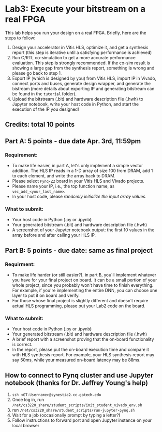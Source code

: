 # Lab3: Execute your bitstream on a real FPGA

This lab helps you run your design on a real FPGA. Briefly, here are the steps to follow:
1. Design your accelerator in Vitis HLS, optimize it, and get a synthesis report (this step is iterative until a satisfying performance is achieved)
2. Run C/RTL co-simulation to get a more accurate performance evaluation. This step is strongly recommended. If the co-sim result is showing a large gap from the synthesis report, something is wrong and please go back to step 1.
3. Export IP (which is designed by you) from Vitis HLS, import IP in Vivado, connect ports and buses, generate design wrapper, and generate the bistream (more details about exporting IP and generating bitstream can be found in the `tutorial` folder).
4. Upload the bitstream (.bit) and hardware description file (.hwh) to Jupyter notebook, write your host code in Python, and start the execution of the IP you designed!


## Credits: total 10 points
## Part A: 5 points - due date Apr. 3rd, 11:59pm

### Requirement:
- To make life easier, in part A, let's only implement a simple vector addition. The HLS IP reads in a 1-D array of size 100 from DRAM, add 1 to each element, and write the array back to DRAM.
- Please select `Pynq-Z2` board in your Vitis HLS and Vivado projects.
- Please name your IP, i.e., the top function name, as `vec_add_<your_last_name>`.
- In your host code, please *randomly initialize the input array values*. 




### What to submit:
   -  Your host code in Python (.py or .ipynb)
   -  Your generated bitstream (.bit) and hardware description file (.hwh)
   -  A screenshot of your Jupyter notebook output: the first 10 values in the array before and after calling your HLS IP.


## Part B: 5 points - due date: same as final project

### Requirment:
- To make life harder (or still easier?), in part B, you'll implement whatever you have for your final project on board. It can be a small portion of your whole project, since you probably won't have time to finish everything. For example, if you're implementing the entire DNN, you can choose one layer to put it on board and verify.
- For those whose final project is slightly different and doesn't require actual HLS programming, please put your Lab2 code on the board.

### What to submit:
 -  Your host code in Python (.py or .ipynb)
 -  Your generated bitstream (.bit) and hardware description file (.hwh)
 -  A brief report with a screenshot proving that the on-board functionality is correct.
 -  In the report, please put the on-board execution time and compare it with HLS synthesis report. For example, your HLS synthesis report may say 50ms, while your measured on-board latency may be 88ms.



## How to connect to Pynq cluster and use Jupyter notebook (thanks for Dr. Jeffrey Young's help)

1. ```ssh <GT-Username>@synestia2.cc.gatech.edu```
2. Once log in, run ```/net/cs3220_share/student_scripts/init_student_vivado_env.sh```
3. run ```/net/cs3220_share/student_scripts/run-jupyter-pynq.sh```
4. Wait for a job (occasionally prompt by typing a letter?)
5. Follow instructions to forward port and open Jupyter instance on your local browser

